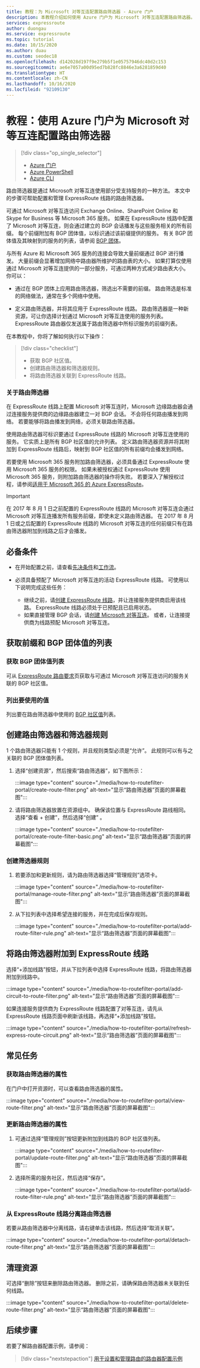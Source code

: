 ```yaml
---
title: 教程：为 Microsoft 对等互连配置路由筛选器 - Azure 门户
description: 本教程介绍如何使用 Azure 门户为 Microsoft 对等互连配置路由筛选器。
services: expressroute
author: duongau
ms.service: expressroute
ms.topic: tutorial
ms.date: 10/15/2020
ms.author: duau
ms.custom: seodec18
ms.openlocfilehash: d142028d197f9e279b5f1e05757946dc40d2c153
ms.sourcegitcommit: ae6e7057a00d95ed7b828fc8846e3a6281859d40
ms.translationtype: HT
ms.contentlocale: zh-CN
ms.lasthandoff: 10/16/2020
ms.locfileid: "92109130"
---
```

# <a name="tutorial-configure-route-filters-for-microsoft-peering-using-the-azure-portal"></a>教程：使用 Azure 门户为 Microsoft 对等互连配置路由筛选器

> [!div class="op_single_selector"]
> * [Azure 门户](how-to-routefilter-portal.md)
> * [Azure PowerShell](how-to-routefilter-powershell.md)
> * [Azure CLI](how-to-routefilter-cli.md)
> 

路由筛选器是通过 Microsoft 对等互连使用部分受支持服务的一种方法。 本文中的步骤可帮助配置和管理 ExpressRoute 线路的路由筛选器。

可通过 Microsoft 对等互连访问 Exchange Online、SharePoint Online 和 Skype for Business 等 Microsoft 365 服务。 如果在 ExpressRoute 线路中配置了 Microsoft 对等互连，则会通过建立的 BGP 会话播发与这些服务相关的所有前缀。 每个前缀附加有 BGP 团体值，以标识通过该前缀提供的服务。 有关 BGP 团体值及其映射到的服务的列表，请参阅 [BGP 团体](expressroute-routing.md#bgp)。

与所有 Azure 和 Microsoft 365 服务的连接会导致大量前缀通过 BGP 进行播发。 大量前缀会显著增加网络中路由器所维护的路由表的大小。 如果打算仅使用通过 Microsoft 对等互连提供的一部分服务，可通过两种方式减少路由表大小。 你可以：

* 通过在 BGP 团体上应用路由筛选器，筛选出不需要的前缀。 路由筛选是标准的网络做法，通常在多个网络中使用。

* 定义路由筛选器，并将其应用于 ExpressRoute 线路。 路由筛选器是一种新资源，可让你选择计划通过 Microsoft 对等互连使用的服务列表。 ExpressRoute 路由器仅发送属于路由筛选器中所标识服务的前缀列表。

在本教程中，你将了解如何执行以下操作：
> [!div class="checklist"]
> - 获取 BGP 社区值。
> - 创建路由筛选器和筛选器规则。
> - 将路由筛选器关联到 ExpressRoute 线路。

### <a name="about-route-filters"></a><a name="about"></a>关于路由筛选器

在 ExpressRoute 线路上配置 Microsoft 对等互连时，Microsoft 边缘路由器会通过连接服务提供商的边缘路由器建立一对 BGP 会话。 不会将任何路由播发到网络。 若要能够将路由播发到网络，必须关联路由筛选器。

使用路由筛选器可标识要通过 ExpressRoute 线路的 Microsoft 对等互连使用的服务。 它实质上是所有 BGP 社区值的允许列表。 定义路由筛选器资源并将其附加到 ExpressRoute 线路后，映射到 BGP 社区值的所有前缀均会播发到网络。

若要使用 Microsoft 365 服务附加路由筛选器，必须具备通过 ExpressRoute 使用 Microsoft 365 服务的权限。 如果未被授权通过 ExpressRoute 使用 Microsoft 365 服务，则附加路由筛选器的操作将失败。 若要深入了解授权过程，请参阅[适用于 Microsoft 365 的 Azure ExpressRoute](/microsoft-365/enterprise/azure-expressroute)。

> [!IMPORTANT]
> 在 2017 年 8 月 1 日之前配置的 ExpressRoute 线路的 Microsoft 对等互连会通过 Microsoft 对等互连播发所有服务前缀，即使未定义路由筛选器。 在 2017 年 8 月 1 日或之后配置的 ExpressRoute 线路的 Microsoft 对等互连的任何前缀只有在路由筛选器附加到线路之后才会播发。
> 

## <a name="prerequisites"></a>必备条件

- 在开始配置之前，请查看[先决条件](expressroute-prerequisites.md)和[工作流](expressroute-workflows.md)。

- 必须具备预配了 Microsoft 对等互连的活动 ExpressRoute 线路。 可使用以下说明完成这些任务：
  - 继续之前，请[创建 ExpressRoute 线路](expressroute-howto-circuit-portal-resource-manager.md)，并让连接服务提供商启用该线路。 ExpressRoute 线路必须处于已预配且已启用状态。
  - 如果直接管理 BGP 会话，请[创建 Microsoft 对等互连](expressroute-howto-routing-portal-resource-manager.md)。 或者，让连接提供商为线路预配 Microsoft 对等互连。

## <a name="get-a-list-of-prefixes-and-bgp-community-values"></a><a name="prefixes"></a>获取前缀和 BGP 团体值的列表

### <a name="get-a-list-of-bgp-community-values"></a>获取 BGP 团体值列表

可从 [ExpressRoute 路由要求](expressroute-routing.md)页获取与可通过 Microsoft 对等互连访问的服务关联的 BGP 社区值。

### <a name="make-a-list-of-the-values-that-you-want-to-use"></a>列出要使用的值

列出要在路由筛选器中使用的 [BGP 社区值](expressroute-routing.md#bgp)列表。 

## <a name="create-a-route-filter-and-a-filter-rule"></a><a name="filter"></a>创建路由筛选器和筛选器规则

1 个路由筛选器只能有 1 个规则，并且规则类型必须是“允许”。 此规则可以有与之关联的 BGP 团体值列表。

1. 选择“创建资源”，然后搜索“路由筛选器”，如下图所示：

    :::image type="content" source="./media/how-to-routefilter-portal/create-route-filter.png" alt-text="显示“路由筛选器”页面的屏幕截图":::

1. 请将路由筛选器放置在资源组中。 确保该位置与 ExpressRoute 路线相同。 选择“查看 + 创建”，然后选择“创建” 。

    :::image type="content" source="./media/how-to-routefilter-portal/create-route-filter-basic.png" alt-text="显示“路由筛选器”页面的屏幕截图":::

### <a name="create-a-filter-rule"></a>创建筛选器规则

1. 若要添加和更新规则，请为路由筛选器选择“管理规则”选项卡。

    :::image type="content" source="./media/how-to-routefilter-portal/manage-route-filter.png" alt-text="显示“路由筛选器”页面的屏幕截图":::

1. 从下拉列表中选择希望连接的服务，并在完成后保存规则。

    :::image type="content" source="./media/how-to-routefilter-portal/add-route-filter-rule.png" alt-text="显示“路由筛选器”页面的屏幕截图":::

## <a name="attach-the-route-filter-to-an-expressroute-circuit"></a><a name="attach"></a>将路由筛选器附加到 ExpressRoute 线路

选择“+添加线路”按钮，并从下拉列表中选择 ExpressRoute 线路，将路由筛选器附加到线路中。

:::image type="content" source="./media/how-to-routefilter-portal/add-circuit-to-route-filter.png" alt-text="显示“路由筛选器”页面的屏幕截图":::

如果连接服务提供商为 ExpressRoute 线路配置了对等互连，请先从 ExpressRoute 线路页面中刷新该线路，再选择“+添加线路”按钮。

:::image type="content" source="./media/how-to-routefilter-portal/refresh-express-route-circuit.png" alt-text="显示“路由筛选器”页面的屏幕截图":::

## <a name="common-tasks"></a><a name="tasks"></a>常见任务

### <a name="to-get-the-properties-of-a-route-filter"></a><a name="getproperties"></a>获取路由筛选器的属性

在门户中打开资源时，可以查看路由筛选器的属性。

:::image type="content" source="./media/how-to-routefilter-portal/view-route-filter.png" alt-text="显示“路由筛选器”页面的屏幕截图":::

### <a name="to-update-the-properties-of-a-route-filter"></a><a name="updateproperties"></a>更新路由筛选器的属性

1. 可通过选择“管理规则”按钮更新附加到线路的 BGP 社区值列表。

    :::image type="content" source="./media/how-to-routefilter-portal/update-route-filter.png" alt-text="显示“路由筛选器”页面的屏幕截图":::

1. 选择所需的服务社区，然后选择“保存”。

    :::image type="content" source="./media/how-to-routefilter-portal/add-route-filter-rule.png" alt-text="显示“路由筛选器”页面的屏幕截图":::

### <a name="to-detach-a-route-filter-from-an-expressroute-circuit"></a><a name="detach"></a>从 ExpressRoute 线路分离路由筛选器

若要从路由筛选器中分离线路，请右键单击该线路，然后选择“取消关联”。

:::image type="content" source="./media/how-to-routefilter-portal/detach-route-filter.png" alt-text="显示“路由筛选器”页面的屏幕截图":::


## <a name="clean-up-resources"></a>清理资源

可选择“删除”按钮来删除路由筛选器。 删除之前，请确保路由筛选器未关联到任何线路。

:::image type="content" source="./media/how-to-routefilter-portal/delete-route-filter.png" alt-text="显示“路由筛选器”页面的屏幕截图":::

## <a name="next-steps"></a>后续步骤

若要了解路由器配置示例，请参阅：

> [!div class="nextstepaction"]
> [用于设置和管理路由的路由器配置示例](expressroute-config-samples-routing.md)
